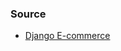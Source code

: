 ### Source
- [Django E-commerce](https://codewithsteps.herokuapp.com/project/cd0492f3-ee93-471a-9dbc-b047233336c3/#overview)
